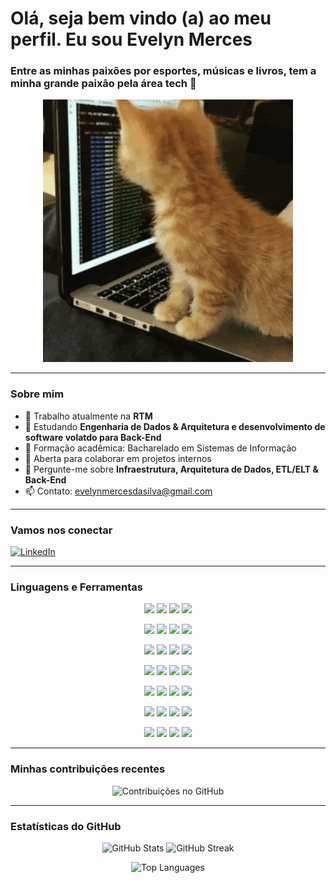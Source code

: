 # Olá, seja bem vindo (a) ao meu perfil. Eu sou Evelyn Merces 

### Entre as minhas paixões por esportes, músicas e livros, tem a minha grande paixão pela área tech 👾
<p align="center">
  <img src=".github/gatocodando.gif" alt="Gato codando" width="400" />
</p>

---

### Sobre mim

- 🔭 Trabalho atualmente na **RTM**
- 🌱 Estudando **Engenharia de Dados & Arquitetura e desenvolvimento de software volatdo para Back-End**
- 🎯 Formação acadêmica: Bacharelado em Sistemas de Informação
- 👯 Aberta para colaborar em projetos internos
- 💬 Pergunte-me sobre **Infraestrutura, Arquitetura de Dados, ETL/ELT & Back-End**
- 📫 Contato: [evelynmercesdasilva@gmail.com](mailto:evelynmercesdasilva@gmail.com)

---

### Vamos nos conectar

[![LinkedIn](https://img.shields.io/badge/-LinkedIn-0A66C2?style=flat-square&logo=linkedin&logoColor=white)](https://www.linkedin.com/in/evelyn-merc%C3%AAs-b8967a181/)

---

### Linguagens e Ferramentas

<p align="center">
  <a href="https://www.python.org/"><img src="https://img.shields.io/badge/-Python-3776AB?style=flat-square&logo=python&logoColor=white" /></a>
  <a href="https://pandas.pydata.org/"><img src="https://img.shields.io/badge/-Pandas-150458?style=flat-square&logo=pandas&logoColor=white" /></a>
  <a href="https://developer.mozilla.org/en-US/docs/Web/JavaScript"><img src="https://img.shields.io/badge/-JavaScript-F7DF1E?style=flat-square&logo=javascript&logoColor=black" /></a>
  <a href="https://developer.mozilla.org/en-US/docs/Web/Guide/HTML/HTML5"><img src="https://img.shields.io/badge/-HTML5-E34F26?style=flat-square&logo=html5&logoColor=white" /></a>
</p>

<p align="center">
  <a href="https://developer.mozilla.org/en-US/docs/Web/CSS"><img src="https://img.shields.io/badge/-CSS3-1572B6?style=flat-square&logo=css3&logoColor=white" /></a>
  <a href="https://dbeaver.io/"><img src="https://img.shields.io/badge/-DBeaver-4A4A4A?style=flat-square&logo=dbeaver&logoColor=white" /></a>
  <a href="https://cursor.so/"><img src="https://img.shields.io/badge/-Cursor-0052CC?style=flat-square&logo=cursor&logoColor=white" /></a>
  <a href="https://powerbi.microsoft.com/"><img src="https://img.shields.io/badge/-Power%20BI-F2C811?style=flat-square&logo=microsoft-power-bi&logoColor=black" /></a>
</p>

<p align="center">
  <a href="https://trino.io/"><img src="https://img.shields.io/badge/-Trino-6A1B9A?style=flat-square&logo=trino&logoColor=white" /></a>
  <a href="https://www.postman.com/"><img src="https://img.shields.io/badge/-Postman-FF6C37?style=flat-square&logo=postman&logoColor=white" /></a>
  <a href="https://spark.apache.org/"><img src="https://img.shields.io/badge/-Apache%20Spark-E25A1C?style=flat-square&logo=apache-spark&logoColor=white" /></a>
  <a href="https://www.docker.com/"><img src="https://img.shields.io/badge/-Docker-2496ED?style=flat-square&logo=docker&logoColor=white" /></a>
</p>

<p align="center">
  <a href="https://kubernetes.io/"><img src="https://img.shields.io/badge/-Kubernetes-326CE5?style=flat-square&logo=kubernetes&logoColor=white" /></a>
  <a href="https://aws.amazon.com/"><img src="https://img.shields.io/badge/-AWS-232F3E?style=flat-square&logo=amazon-aws&logoColor=white" /></a>
  <a href="https://www.postgresql.org/"><img src="https://img.shields.io/badge/-PostgreSQL-336791?style=flat-square&logo=postgresql&logoColor=white" /></a>
  <a href="https://www.mongodb.com/"><img src="https://img.shields.io/badge/-MongoDB-47A248?style=flat-square&logo=mongodb&logoColor=white" /></a>
</p>

<p align="center">
  <a href="https://git-scm.com/"><img src="https://img.shields.io/badge/-Git-F05032?style=flat-square&logo=git&logoColor=white" /></a>
  <a href="https://code.visualstudio.com/"><img src="https://img.shields.io/badge/-VS%20Code-007ACC?style=flat-square&logo=visual-studio-code&logoColor=white" /></a>
  <a href="https://jupyter.org/"><img src="https://img.shields.io/badge/-Jupyter-F37626?style=flat-square&logo=jupyter&logoColor=white" /></a>
  <a href="https://ubuntu.com/"><img src="https://img.shields.io/badge/-Ubuntu-E95420?style=flat-square&logo=ubuntu&logoColor=white" /></a>
</p>

<p align="center">
  <a href="https://azure.microsoft.com/"><img src="https://img.shields.io/badge/-Azure-0078D4?style=flat-square&logo=microsoft-azure&logoColor=white" /></a>
  <a href="https://cloud.google.com/"><img src="https://img.shields.io/badge/-Google%20Cloud-4285F4?style=flat-square&logo=google-cloud&logoColor=white" /></a>
  <a href="https://www.terraform.io/"><img src="https://img.shields.io/badge/-Terraform-623CE4?style=flat-square&logo=terraform&logoColor=white" /></a>
  <a href="https://airflow.apache.org/"><img src="https://img.shields.io/badge/-Airflow-017CEE?style=flat-square&logo=apache-airflow&logoColor=white" /></a>
</p>

<p align="center">
  <a href="https://www.tableau.com/"><img src="https://img.shields.io/badge/-Tableau-E97627?style=flat-square&logo=tableau&logoColor=white" /></a>
  <a href="https://nginx.org/"><img src="https://img.shields.io/badge/-Nginx-009639?style=flat-square&logo=nginx&logoColor=white" /></a>
  <a href="https://redis.io/"><img src="https://img.shields.io/badge/-Redis-DC382D?style=flat-square&logo=redis&logoColor=white" /></a>
  <a href="https://grafana.com/"><img src="https://img.shields.io/badge/-Grafana-F46800?style=flat-square&logo=grafana&logoColor=white" /></a>
</p>

---

### Minhas contribuições recentes

<p align="center">
  <img src="https://github.com/EvelynMerces/EvelynMerces/blob/output/github-contribution-grid-snake-dark.svg" alt="Contribuições no GitHub" width="400" />
</p>

---

### Estatísticas do GitHub

<p align="center">
  <img src="https://github-readme-stats.vercel.app/api?username=EvelynMerces&show_icons=true&theme=radical" alt="GitHub Stats" width="320" />
  <img src="https://github-readme-streak-stats.herokuapp.com/?user=EveMerces&theme=radical" alt="GitHub Streak" width="320" />
</p>

<p align="center">
  <img src="https://github-readme-stats.vercel.app/api/top-langs/?username=EveMerces&layout=compact&theme=radical" alt="Top Languages" width="680" />
</p>
